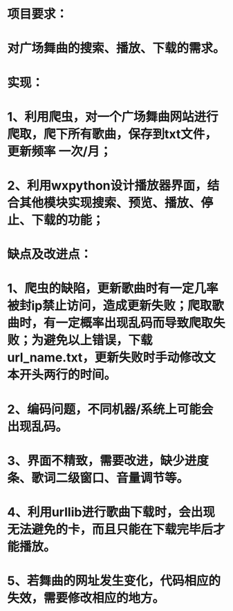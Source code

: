 # 项目要求：
# 对广场舞曲的搜索、播放、下载的需求。
# 
# 实现：
# 1、利用爬虫，对一个广场舞曲网站进行爬取，爬下所有歌曲，保存到txt文件，更新频率 一次/月；
# 2、利用wxpython设计播放器界面，结合其他模块实现搜索、预览、播放、停止、下载的功能；
# 
# 缺点及改进点：
# 1、爬虫的缺陷，更新歌曲时有一定几率被封ip禁止访问，造成更新失败；爬取歌曲时，有一定概率出现乱码而导致爬取失败；为避免以上错误，下载url_name.txt，更新失败时手动修改文本开头两行的时间。
# 2、编码问题，不同机器/系统上可能会出现乱码。
# 3、界面不精致，需要改进，缺少进度条、歌词二级窗口、音量调节等。
# 4、利用urllib进行歌曲下载时，会出现无法避免的卡，而且只能在下载完毕后才能播放。
# 5、若舞曲的网址发生变化，代码相应的失效，需要修改相应的地方。
